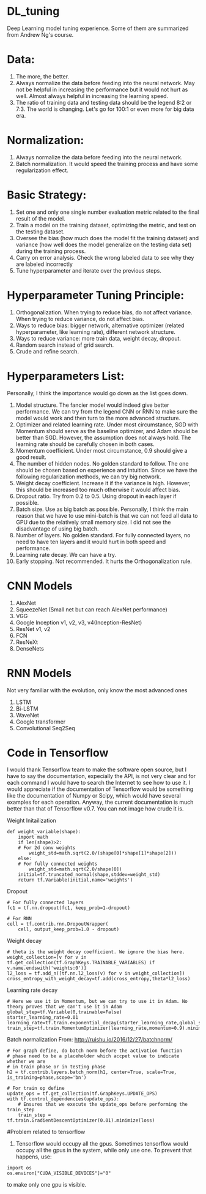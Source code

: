 # DL_tuning
Deep Learning model tuning experience. Some of them are summarized from Andrew Ng's course.

# Data:
1. The more, the better. 
2. Always normalize the data before feeding into the neural network. May not be helpful in increasing the performance but it would not hurt as well. Almost always helpful in increasing the learning speed.
3. The ratio of training data and testing data should be the legend 8:2 or 7:3. The world is changing. Let's go for 100:1 or even more for big data era.

# Normalization:
1. Always normalize the data before feeding into the neural network.
2. Batch normalization. It would speed the training process and have some regularization effect.

# Basic Strategy:
1. Set one and only one single number evaluation metric related to the final result of the model.
2. Train a model on the training dataset, optimizing the metric, and test on the testing dataset.
3. Oversee the bias (how much does the model fit the training dataset) and variance (how well does the model generalize on the testing data set) during the training process.
4. Carry on error analysis. Check the wrong labeled data to see why they are labeled incorrectly
4. Tune hyperparameter and iterate over the previous steps.

# Hyperparameter Tuning Principle:
1. Orthogonalization. When trying to reduce bias, do not affect variance. When trying to reduce variance, do not affect bias.
2. Ways to reduce bias: bigger network, alternative optimizer (related hyperparameter, like learning rate), different network structure.
3. Ways to reduce variance: more train data, weight decay, dropout.
4. Random search instead of grid search.
5. Crude and refine search.

# Hyperparameters List:
Personally, I think the importance would go down as the list goes down.
1. Model structure. The fancier model would indeed give better performance. We can try from the legend CNN or RNN to make sure the model would work and then turn to the more advanced structure.
2. Optimizer and related learning rate. Under most circumstance, SGD with Momentum should serve as the baseline optimizer, and Adam should be better than SGD. However, the assumption does not always hold. The learning rate should be carefully chosen in both cases.
3. Momentum coefficient. Under most circumstance, 0.9 should give a good result.
4. The number of hidden nodes. No golden standard to follow. The one should be chosen based on experience and intuition. Since we have the following regularization methods, we can try big network.
5. Weight decay coefficient. Increase it if the variance is high. However, this should be increased too much otherwise it would affect bias.
6. Dropout ratio. Try from 0.2 to 0.5. Using dropout in each layer if possible.
7. Batch size. Use as big batch as possible. Personally, I think the main reason that we have to use mini-batch is that we can not feed all data to GPU due to the relatively small memory size. I did not see the disadvantage of using big batch.
8. Number of layers. No golden standard. For fully connected layers, no need to have ten layers and it would hurt in both speed and performance.
9. Learning rate decay. We can have a try.
10. Early stopping. Not recommended. It hurts the Orthogonalization rule.

# CNN Models
1. AlexNet
2. SqueezeNet (Small net but can reach AlexNet performance)
3. VGG
4. Google Inception v1, v2, v3, v4(Inception-ResNet)
5. ResNet v1, v2
6. FCN
7. ResNeXt
8. DenseNets


# RNN Models
Not very familiar with the evolution, only know the most advanced ones
1. LSTM
2. Bi-LSTM
3. WaveNet
4. Google transformer
5. Convolutional Seq2Seq


# Code in Tensorflow
I would thank Tensorflow team to make the software open source, but I have to say the documentation, expecially the API, is not very clear and for each command I would have to search the Internet to see how to use it. I would appreciate if the documentation of Tensorflow would be something like the documentation of Numpy or Scipy, which would have several examples for each operation.
Anyway, the current documentation is much better than that of Tensorflow v0.7. You can not image how crude it is. 

Weight Initailization
```
def weight_variable(shape):
    import math
    if len(shape)>2:
    # For 2d conv weights
        weight_std=math.sqrt(2.0/(shape[0]*shape[1]*shape[2]))
    else:
    # For fully connected weights
        weight_std=math.sqrt(2.0/shape[0])
    initial=tf.truncated_normal(shape,stddev=weight_std)
    return tf.Variable(initial,name='weights')
```
Dropout
```
# For fully connected layers
fc1 = tf.nn.dropout(fc1, keep_prob=1-dropout)

# For RNN
cell = tf.contrib.rnn.DropoutWrapper(
    cell, output_keep_prob=1.0 - dropout)
```
Weight decay
```
# theta is the weight decay coefficient. We ignore the bias here.
weight_collection=[v for v in tf.get_collection(tf.GraphKeys.TRAINABLE_VARIABLES) if v.name.endswith('weights:0')]
l2_loss = tf.add_n([tf.nn.l2_loss(v) for v in weight_collection])
cross_entropy_with_weight_decay=tf.add(cross_entropy,theta*l2_loss)
```
Learning rate decay
```
# Here we use it in Momentum, but we can try to use it in Adam. No theory proves that we can't use it in Adam
global_step=tf.Variable(0,trainable=False)
starter_learning_rate=0.01
learning_rate=tf.train.exponential_decay(starter_learning_rate,global_step,200,0.96,staircase=True)
train_step=tf.train.MomentumOptimizer(learning_rate,momentum=0.9).minimize(cross_entropy_with_weight_decay,global_step=global_step)
```
Batch normalization
From: http://ruishu.io/2016/12/27/batchnorm/
```
# For graph define, do batch norm before the activation function
# phase need to be a placeholder which accpet value to indicate whether we are
# in train phase or in testing phase
h2 = tf.contrib.layers.batch_norm(h1, center=True, scale=True, is_training=phase,scope='bn')

# For train op define
update_ops = tf.get_collection(tf.GraphKeys.UPDATE_OPS)
with tf.control_dependencies(update_ops):
    # Ensures that we execute the update_ops before performing the train_step
    train_step = tf.train.GradientDescentOptimizer(0.01).minimize(loss)
```
#Problem related to tensorflow
1. Tensorflow would occupy all the gpus.
Sometimes tensorflow would occupy all the gpus in the system, while only use one. To prevent that happens, use:
```
import os
os.environ["CUDA_VISIBLE_DEVICES"]="0"
```
to make only one gpu is visible.

